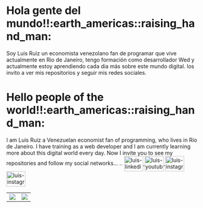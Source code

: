 <h1>Hola gente del mundo!!:earth_americas::raising_hand_man:</h1>Soy Luis Ruiz un economista venezolano fan de programar que vive actualmente en Rio de Janeiro, tengo formación como desarrollador Wed y actualmente estoy aprendiendo cada dia más sobre este mundo digital. los invito a ver mis repositorios y seguir mis redes sociales.

<h1>Hello people of the world!!:earth_americas::raising_hand_man:</h1>I am Luis Ruiz a Venezuelan economist fan of programming, who lives in Rio de Janeiro. I have 
training  as a web developer and I am currently learning more about this digital world every day. Now I invite you to see my repositories and follow my  social networks...
..


<a href="https://www.linkedin.com/in/luis-alberto-ruiz-g%C3%B3mez-5949291ab/" target="_blank">
<img align="center" alt="luis-linkedin" height="40" width="50" src="https://cdn.jsdelivr.net/npm/simple-icons@3.0.1/icons/linkedin.svg" style="max-width:100%;">
</a>
<a href="https://www.youtube.com/channel/UCwo2yg0_7hB7APbRc_lxH9w" target="_blank">
<img align="center" alt="luis-youtube" height="40" width="50" src="https://cdn.jsdelivr.net/npm/simple-icons@3.0.1/icons/youtube.svg" style="max-width:100%;">
</a>
<a href="https://www.instagram.com/bboysiul/" target="_blank">
<img align="center" alt="luis-instagram" height="40" width="50" src="https://cdn.jsdelivr.net/npm/simple-icons@3.0.1/icons/instagram.svg" style="max-width:100%;">
</a>
<a href="https://www.facebook.com/luisalberto.ruiz.75/" target="_blank">
<img align="center" alt="luis-instagram" height="40" width="50" src="https://cdn.jsdelivr.net/npm/simple-icons@3.0.1/icons/facebook.svg" style="max-width:100%;">
</a>


<table>
    <tr>
        <td>
            <img src="https://github-readme-stats.vercel.app/api/top-langs/?username=LuisRuiz54&layout=compact&theme=tokyonight" />
        </td>
        <td>
            <img src="https://github-readme-stats.vercel.app/api?username=LuisRuiz54&show_icons=true&count_private=true&theme=tokyonight" />
        </td>
    </tr>   
</table>
